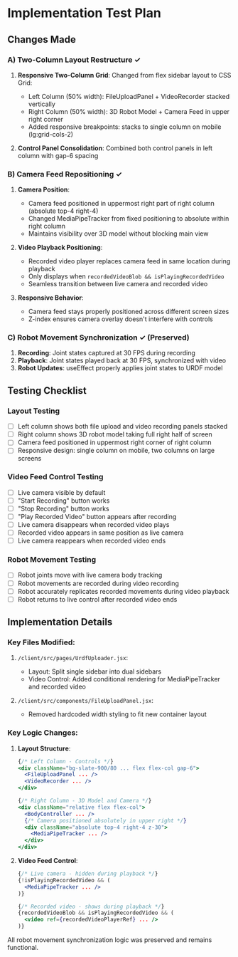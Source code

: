 # Implementation Test Plan

## Changes Made

### A) Two-Column Layout Restructure ✓
1. **Responsive Two-Column Grid**: Changed from flex sidebar layout to CSS Grid:
   - Left Column (50% width): FileUploadPanel + VideoRecorder stacked vertically
   - Right Column (50% width): 3D Robot Model + Camera Feed in upper right corner
   - Added responsive breakpoints: stacks to single column on mobile (lg:grid-cols-2)

2. **Control Panel Consolidation**: Combined both control panels in left column with gap-6 spacing

### B) Camera Feed Repositioning ✓
1. **Camera Position**: 
   - Camera feed positioned in uppermost right part of right column (absolute top-4 right-4)
   - Changed MediaPipeTracker from fixed positioning to absolute within right column
   - Maintains visibility over 3D model without blocking main view

2. **Video Playback Positioning**: 
   - Recorded video player replaces camera feed in same location during playback
   - Only displays when `recordedVideoBlob && isPlayingRecordedVideo`  
   - Seamless transition between live camera and recorded video

3. **Responsive Behavior**: 
   - Camera feed stays properly positioned across different screen sizes
   - Z-index ensures camera overlay doesn't interfere with controls

### C) Robot Movement Synchronization ✓ (Preserved)
1. **Recording**: Joint states captured at 30 FPS during recording
2. **Playback**: Joint states played back at 30 FPS, synchronized with video
3. **Robot Updates**: useEffect properly applies joint states to URDF model

## Testing Checklist

### Layout Testing
- [ ] Left column shows both file upload and video recording panels stacked
- [ ] Right column shows 3D robot model taking full right half of screen  
- [ ] Camera feed positioned in uppermost right corner of right column
- [ ] Responsive design: single column on mobile, two columns on large screens

### Video Feed Control Testing
- [ ] Live camera visible by default
- [ ] "Start Recording" button works
- [ ] "Stop Recording" button works  
- [ ] "Play Recorded Video" button appears after recording
- [ ] Live camera disappears when recorded video plays
- [ ] Recorded video appears in same position as live camera
- [ ] Live camera reappears when recorded video ends

### Robot Movement Testing
- [ ] Robot joints move with live camera body tracking
- [ ] Robot movements are recorded during video recording
- [ ] Robot accurately replicates recorded movements during video playback
- [ ] Robot returns to live control after recorded video ends

## Implementation Details

### Key Files Modified:
1. `/client/src/pages/UrdfUploader.jsx`: 
   - Layout: Split single sidebar into dual sidebars
   - Video Control: Added conditional rendering for MediaPipeTracker and recorded video

2. `/client/src/components/FileUploadPanel.jsx`:
   - Removed hardcoded width styling to fit new container layout

### Key Logic Changes:
1. **Layout Structure**:
   ```jsx
   {/* Left Column - Controls */}
   <div className="bg-slate-900/80 ... flex flex-col gap-6">
     <FileUploadPanel ... />
     <VideoRecorder ... />
   </div>
   
   {/* Right Column - 3D Model and Camera */}
   <div className="relative flex flex-col">
     <BodyController ... />
     {/* Camera positioned absolutely in upper right */}
     <div className="absolute top-4 right-4 z-30">
       <MediaPipeTracker ... />
     </div>
   </div>
   ```

2. **Video Feed Control**:
   ```jsx
   {/* Live camera - hidden during playback */}
   {!isPlayingRecordedVideo && (
     <MediaPipeTracker ... />
   )}
   
   {/* Recorded video - shows during playback */}
   {recordedVideoBlob && isPlayingRecordedVideo && (
     <video ref={recordedVideoPlayerRef} ... />
   )}
   ```

All robot movement synchronization logic was preserved and remains functional.